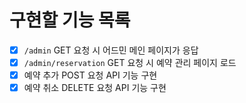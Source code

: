 # 구현할 기능 목록

- [x] `/admin` GET 요청 시 어드민 메인 페이지가 응답
- [x] `/admin/reservation` GET 요청 시 예약 관리 페이지 로드
- [x] 예약 추가 POST 요청 API 기능 구현
- [x] 예약 취소 DELETE 요청 API 기능 구현

